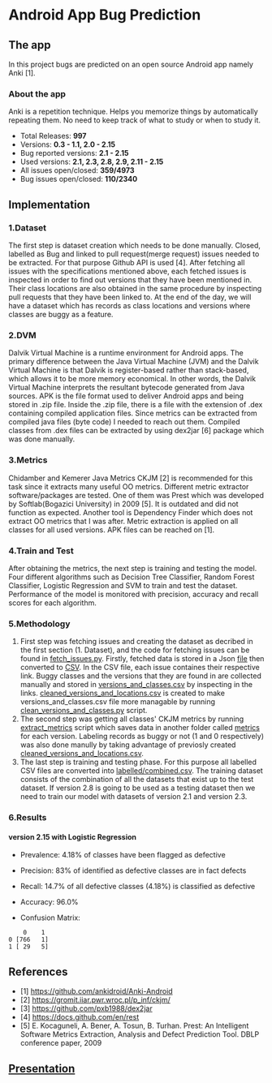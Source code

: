 # Android App Bug Prediction
## The app
In this project bugs are predicted on an open source Android app namely Anki [1].
### About the app
Anki is a repetition technique.
Helps you memorize things by automatically repeating them.
No need to keep track of what to study or when to study it.

- Total Releases:          **997**
- Versions:                **0.3 - 1.1, 2.0 - 2.15**
- Bug reported versions:   **2.1 - 2.15**
- Used versions:           **2.1, 2.3, 2.8, 2.9, 2.11 - 2.15**
- All issues open/closed:  **359/4973**
- Bug issues open/closed:  **110/2340**

## Implementation
### 1.Dataset
The first step is dataset creation which needs to be done manually. Closed, labelled as Bug and linked to pull request(merge request) issues needed to be extracted. For that purpose Github API is used [4]. After fetching all issues with the specifications mentioned above, each fetched issues is inspected in order to find out versions that they have been mentioned in. Their class locations are also obtained in the same procedure by inspecting pull requests that they have been linked to. At the end of the day, we will have a dataset which has records as class locations and versions where classes are buggy as a feature.

### 2.DVM
Dalvik Virtual Machine is a runtime environment for Android apps. The primary difference between the Java Virtual Machine (JVM) and the Dalvik Virtual Machine is that Dalvik is register-based rather than stack-based, which allows it to be more memory economical. In other words, the Dalvik Virtual Machine interprets the resultant bytecode generated from Java sources. APK is the file format used to deliver Android apps and being stored in .zip file. Inside the .zip file, there is a file with the extension of .dex containing compiled application files. Since metrics can be extracted from compiled java files (byte code) I needed to reach out them. Compiled classes from .dex files can be extracted by using dex2jar [6] package which was done manually.

### 3.Metrics
Chidamber and Kemerer Java Metrics CKJM [2] is recommended for this task since it extracts many useful OO metrics. Different metric extractor software/packages are tested. One of them was Prest which was developed by Softlab(Bogazici University) in 2009 [5]. It is outdated and did not function as expected. Another tool is Dependency Finder which does not extract OO metrics that I was after. Metric extraction is applied on all classes for all used versions. APK files can be reached on [1].

### 4.Train and Test
After obtaining the metrics, the next step is training and testing the model. Four different algorithms such as Decision Tree Classifier, Random Forest Classifier, Logistic Regression and SVM to train and test the dataset. Performance of the model is monitored with precision, accuracy and recall scores for each algorithm.

### 5.Methodology
1. First step was fetching issues and creating the dataset as decribed in the first section (1. Dataset), and the code for fetching issues can be found in [fetch_issues.py](https://github.com/bakhyaddin/android-app-bug-prediction/blob/main/fetch_issues.py). Firstly, fetched data is stored in a Json [file](https://github.com/bakhyaddin/android-app-bug-prediction/blob/main/bug_issues_with_pr.json) then converted to [CSV](https://github.com/bakhyaddin/android-app-bug-prediction/blob/main/bug_issues_with_pr.csv). In the CSV file, each issue containes their respective link. Buggy classes and the versions that they are found in are collected manually and stored in [versions_and_classes.csv](https://github.com/bakhyaddin/android-app-bug-prediction/blob/main/versions_and_classes.csv) by inspecting in the links. [cleaned_versions_and_locations.csv](https://github.com/bakhyaddin/android-app-bug-prediction/blob/main/cleaned_versions_and_locations.csv) is created to make versions_and_classes.csv file more managable by running [clean_versions_and_classes.py](https://github.com/bakhyaddin/android-app-bug-prediction/blob/main/clean_versions_and_classes.py) script.
2. The second step was getting all classes' CKJM metrics by running [extract_metrics](https://github.com/bakhyaddin/android-app-bug-prediction/blob/main/extract_metrics.py) script which saves data in another folder called [metrics](https://github.com/bakhyaddin/android-app-bug-prediction/tree/main/metrics) for each version. Labeling records as buggy or not (1 and 0 respectively) was also done manully by taking advantage of previosly created [cleaned_versions_and_locations.csv](https://github.com/bakhyaddin/android-app-bug-prediction/blob/main/cleaned_versions_and_locations.csv).
3. The last step is training and testing phase. For this purpose all labelled CSV files are converted into [labelled/combined.csv](https://github.com/bakhyaddin/android-app-bug-prediction/blob/main/labelled/combined.csv). The training dataset consists of the combination of all the datasets that exist up to the test dataset. If version 2.8 is going to be used as a testing dataset then we need to train our model with datasets of version 2.1 and version 2.3.

### 6.Results
#### version 2.15 with Logistic Regression

- Prevalence: 4.18% of  classes have been flagged as defective

- Precision: 83% of identified as defective classes are in fact defects

- Recall: 14.7% of all defective classes (4.18%) is classified as defective

- Accuracy: 96.0%

- Confusion Matrix: 
```
    0    1
0 [766   1]
1 [ 29   5]
```

## References
- [1] https://github.com/ankidroid/Anki-Android
- [2] https://gromit.iiar.pwr.wroc.pl/p_inf/ckjm/
- [3] https://github.com/pxb1988/dex2jar
- [4] https://docs.github.com/en/rest
- [5] E. Kocaguneli, A. Bener, A. Tosun, B. Turhan. Prest: An Intelligent Software Metrics Extraction, Analysis and Defect Prediction Tool. DBLP conference paper, 2009

## [Presentation](https://docs.google.com/presentation/d/1LXYIboBlyS0ZC1IMv3zsyrQ357Oqifi0PKD66Tvg3oc/edit?usp=sharing)
